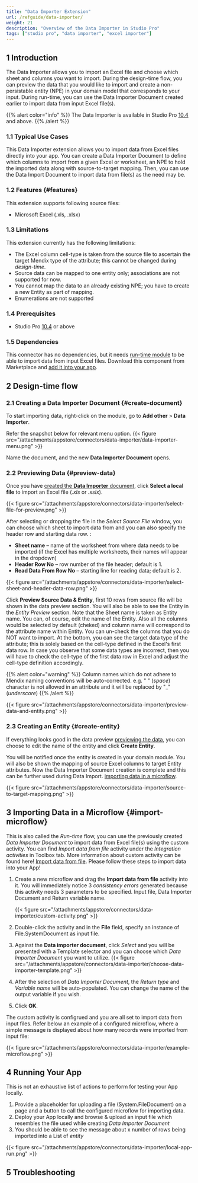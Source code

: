 ```yaml
---
title: "Data Importer Extension"
url: /refguide/data-importer/
weight: 21
description: "Overview of the Data Importer in Studio Pro"
tags: ["studio pro", "data importer", "excel importer"]
---
```


## 1 Introduction

The Data Importer allows you to import an Excel file and choose which sheet and columns you want to import. During the design-time flow, you can preview the data that you would like to import and create a non-persistable entity (NPE) in your domain model that corresponds to your input. During run-time, you can use the Data Importer Document created earlier to import data from input Excel file(s).

{{% alert color="info" %}}
The Data Importer is available in Studio Pro [10.4](/releasenotes/studio-pro/10.4/) and above.
{{% /alert %}}

### 1.1 Typical Use Cases

This Data Importer extension allows you to import data from Excel files directly into your app. You can create a Data Importer Document to define which columns to import from a given Excel or worksheet, an NPE to hold the imported data along with source-to-target mapping. Then, you can use the Data Import Document to import data from file(s) as the need may be.

### 1.2 Features {#features}

This extension supports following source files:

* Microsoft Excel (.xls, .xlsx)


### 1.3 Limitations

This extension currently has the following limitations:

* The Excel column cell-type is taken from the source file to ascertain the target Mendix type of the attribute; this cannot be changed during *design-time*.
* Source data can be mapped to one entity only; associations are not supported for now.
* You cannot map the data to an already existing NPE; you have to create a new Entity as part of mapping.
* Enumerations are not supported 

### 1.4 Prerequisites

* Studio Pro [10.4](/releasenotes/studio-pro/10.4/) or above


### 1.5  Dependencies

This connector has no dependencies, but it needs [run-time module](https://marketplace.mendix.com/link/component/219833) to be able to import data from input Excel files. Download this component from Marketplace and [add it into your app](/appstore/general/app-store-content/#install).

## 2 Design-time flow

### 2.1 Creating a Data Importer Document {#create-document}

To start importing data, right-click on the module, go to **Add other** > **Data Importer**.

Refer the snapshot below for relevant menu option.
{{< figure src="/attachments/appstore/connectors/data-importer/data-importer-menu.png" >}}

Name the document, and the new **Data Importer Document** opens. 

### 2.2 Previewing Data {#preview-data}

Once you have [created the **Data Importer** document](#create-document), click **Select a local file** to import an Excel file (*.xls* or *.xslx*).

{{< figure src="/attachments/appstore/connectors/data-importer/select-file-for-preview.png" >}}

After selecting or dropping the file in the *Select Source File* window, you can choose which sheet to import data from and you can also specify the header row and starting data row. :

* **Sheet name** – name of the worksheet from where data needs to be imported (if the Excel has multiple worksheets, their names will appear in the dropdown)
* **Header Row No** – row number of the file header; default is 1.
* **Read Data From Row No** – starting line for reading data; default is 2.

{{< figure src="/attachments/appstore/connectors/data-importer/select-sheet-and-header-data-row.png" >}}

Click **Preview Source Data & Entity**, first 10 rows from source file will be shown in the data preview section. You will also be able to see the Entity in the *Entity Preview* section. Note that the Sheet name is taken as Entity name. You can, of course, edit the name of the Entity. Also all the columns would be selected by default (cheked) and column name will correspond to the attribute name within Entity. You can un-check the columns that you do NOT want to import. At the bottom, you can see the target data type of the attribute; this is solely based on the cell-type defined in the Excel's first data row. In case you observe that some data types are incorrect, then you will have to check the cell-type of the first data row in Excel and adjust the cell-type definition accordingly.

{{% alert color="warning" %}} Column names which do not adhere to Mendix naming conventions will be auto-corrected. e.g. " " (*space*) character is not allowed in an attribute and it will be replaced by "_" (*underscore*) {{% /alert %}}

{{< figure src="/attachments/appstore/connectors/data-importer/preview-data-and-entity.png" >}}

### 2.3 Creating an Entity {#create-entity}

If everything looks good in the data preview [previewing the data](#preview-data), you can choose to edit the name of the entity and click **Create Entity**. 

You will be notified once the entity is created in your domain module. You will also be shown the mapping of source Excel columns to target Entity attributes. Now the Data Importer Document creation is complete and this can be further used during Data Import. [importing data in a microflow](#import-microflow).

{{< figure src="/attachments/appstore/connectors/data-importer/source-to-target-mapping.png" >}}

## 3 Importing Data in a Microflow {#import-microflow}

This is also called the *Run-time* flow, you can use the previously created *Data Importer Document* to import data from Excel file(s) using the custom activity. You can find *Import data from file* activity under the *Integration activities* in Toolbox tab. More information about custom activity can be found here! [Import data from file](/refguide/data-importer-activity/). Please follow these steps to import data into your App!

1. Create a new microflow and drag the **Import data from file** activity into it. You will immediately notice 3 *consistency errors* generated because this activity needs 3 parameters to be specified. Input file, Data Importer Document and Return variable name.

   {{< figure src="/attachments/appstore/connectors/data-importer/custom-activity.png" >}}
   
3. Double-click the activity and in the **File** field, specify an instance of File.SystemDocument as input file.
4. Against the **Data importer document**, click *Select* and you will be presented with a Template selector and you can choose which *Data Importer Document* you want to utilize.
  {{< figure src="/attachments/appstore/connectors/data-importer/choose-data-importer-template.png" >}}

6. After the selection of *Data Importer Document*, the *Return type* and *Variable name* will be auto-populated. You can change the name  of the output variable if you wish.
7. Click **OK**.

The custom activity is configrued and you are all set to import data from input files. Refer below an example of a configured microflow, where a simple message is displayed about how many records were imported from input file:

{{< figure src="/attachments/appstore/connectors/data-importer/example-microflow.png" >}}

## 4 Running Your App

This is not an exhaustive list of actions to perform for testing your App locally.
1. Provide a placeholder for uploading a file (System.FileDocument) on a page and a button to call the configured microflow for importing data. 
2. Deploy your App locally and browse & upload an input file which resembles the file used while creating *Data Importer Document*
3. You should be able to see the message about x number of rows being imported into a List of *entity*

{{< figure src="/attachments/appstore/connectors/data-importer/local-app-run.png" >}}

## 5 Troubleshooting 

